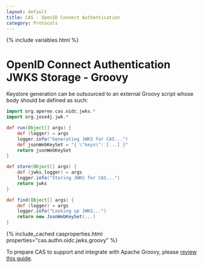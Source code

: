 ```yaml
---
layout: default
title: CAS - OpenID Connect Authentication
category: Protocols
---
```

{% include variables.html %}

# OpenID Connect Authentication JWKS Storage - Groovy

Keystore generation can be outsourced to an external Groovy script whose body should be defined as such: 

```groovy
import org.apereo.cas.oidc.jwks.*
import org.jose4j.jwk.*

def run(Object[] args) {
    def (logger) = args
    logger.info("Generating JWKS for CAS...")
    def jsonWebKeySet = "{ \"keys\": [...] }"
    return jsonWebKeySet
}

def store(Object[] args) {
    def (jwks,logger) = args
    logger.info("Storing JWKS for CAS...")
    return jwks
}

def find(Object[] args) {
    def (logger) = args
    logger.info("Looking up JWKS...")
    return new JsonWebKeySet(...)
}
```

{% include_cached casproperties.html properties="cas.authn.oidc.jwks.groovy" %}

To prepare CAS to support and integrate with Apache Groovy, please [review this guide](../integration/Apache-Groovy-Scripting.html).
